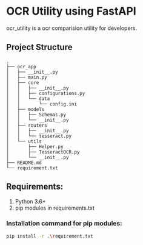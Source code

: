 # OCR Utility using FastAPI

ocr_utility is a ocr comparision utility for developers.

## Project Structure
```
.
├── ocr_app
│   ├── __init__.py
│   ├── main.py
│   ├── core
│   │   ├── __init__.py
│   │   ├── configurations.py
│   │   └── data
│   │       └── config.ini
│   ├── models
│   │   ├── Schemas.py
│   │   └── __init__.py
│   ├── routers
│   │   ├── __init__.py
│   │   └── tesseract.py
│   └── utils
│       ├── Helper.py
│       ├── TesseractOCR.py
│       └── __init__.py
├── README.md
└── requirement.txt
```
## Requirements:

1. Python 3.6+
2. pip modules in requirements.txt

### Installation command for pip modules:

```sh
pip install -r .\requirement.txt
```